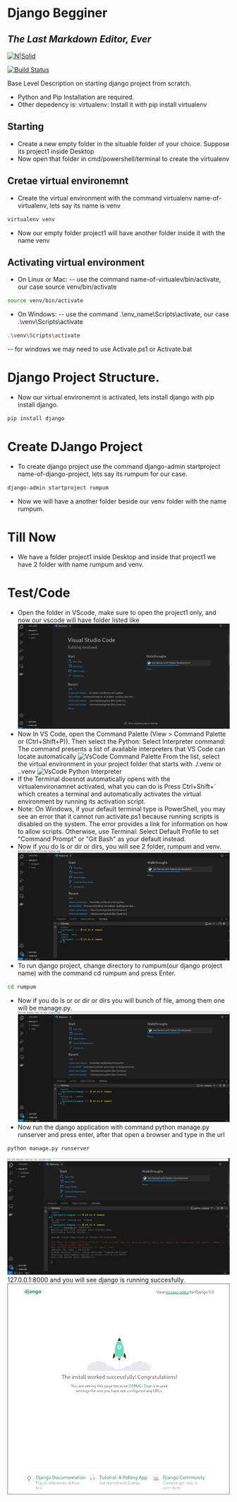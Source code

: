 # Django Begginer
## _The Last Markdown Editor, Ever_

[![N|Solid](https://cldup.com/dTxpPi9lDf.thumb.png)](https://nodesource.com/products/nsolid)

[![Build Status](https://travis-ci.org/joemccann/dillinger.svg?branch=master)](https://travis-ci.org/joemccann/dillinger)

Base Level Description on starting django project from scratch.

- Python and Pip Installation are required.
- Other depedency is: virtualenv: Install it with pip install virtualenv


## Starting

- Create a new empty folder in the situable folder of your choice. Suppose its project1 inside Desktop
- Now open that folder in cmd/powershell/terminal to create the virtualenv

## Cretae virtual environemnt
- Create the virtual environment with the command virtualenv name-of-virtualenv, lets say its name is venv
```sh
virtualenv venv
```
- Now our empty folder project1 will have another folder inside it with the name venv

## Activating virtual environment
- On Linux or Mac:
-- use the command name-of-virtualev/bin/activate, our case source venv/bin/activate
```sh
source venv/bin/activate
```
- On Windows:
-- use the command .\env_name\Scripts\activate, our case .\venv\Scripts\activate
```sh
.\venv\Scripts\activate
```
-- for windows we may need to use Activate.ps1 or Activate.bat

# Django Project Structure.
- Now our virtual environemnt is activated, lets install django with pip install django.
```sh
pip install django
```

# Create DJango Project
- To create django project use the command django-admin startproject name-of-django-project, lets say its rumpum for our case.
```sh
django-admin startproject rumpum
```
- Now we will have a another folder beside our venv  folder with the name rumpum.

# Till Now
- We have a folder project1 inside Desktop and inside that project1 we have 2 folder with name rumpum and venv.

# Test/Code
- Open the folder in VScode, make sure to open the project1 only, and now our vscode will have folder listed like
![vscode](./01.png)
- Now In VS Code, open the Command Palette (View > Command Palette or (Ctrl+Shift+P)).
  Then select the Python: Select Interpreter command: 
  The command presents a list of available interpreters that VS Code can locate automatically
  ![VsCode Command Palette](https://code.visualstudio.com/assets/docs/python/shared/command-palette.png)
  From the list, select the virtual environment in your project folder that starts with ./.venv or .\.venv
  ![VsCode Python Interpreter](https://code.visualstudio.com/assets/docs/python/shared/select-virtual-environment.png)
- If the Terminal doesnot automatically opens with the virtualenvironamnet activated, what you can do is 
  Press Ctrl+Shift+` which creates a terminal and automatically activates the virtual environment by running its activation script.
- Note: On Windows, if your default terminal type is PowerShell, you may see an error that it cannot run activate.ps1 because
  running scripts is disabled on the system. The error provides a link for information on how to allow scripts. Otherwise,
  use Terminal: Select Default Profile to set "Command Prompt" or "Git Bash" as your default instead.
- Now if you do ls or dir or dirs, you will see 2 folder, rumpum and venv.
![VScode Image](./virtuelenv.png)
- To run django project, change directory to rumpum(our django project name) with the command cd rumpum and press Enter.
```sh
cd rumpum
```
- Now if you do ls or or dir or dirs you will bunch of file, among them one will be manage.py.
  ![Directory Listing](./listing.png)
- Now run the django application with command python manage.py runserver and press enter, after that open a browser and type in the url 
```sh
python manage.py runserver
```
  ![Django running](./running.png)
  127.0.0.1:8000 and you will see django is running succesfully.
  ![Django running](./browser.png)
